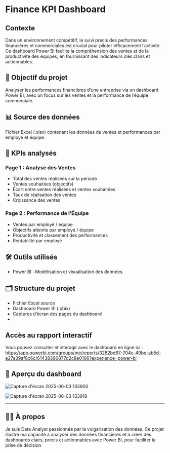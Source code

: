 # Finance KPI Dashboard

## Contexte  
Dans un environnement compétitif, le suivi précis des performances financières et commerciales est crucial pour piloter efficacement l’activité. Ce dashboard Power BI facilite la compréhension des ventes et de la productivité des équipes, en fournissant des indicateurs clés clairs et actionnables.

## 🎯 Objectif du projet  
Analyser les performances financières d’une entreprise via un dashboard Power BI, avec un focus sur les ventes et la performance de l’équipe commerciale.

## 📊 Source des données  
Fichier Excel (.xlsx) contenant les données de ventes et performances par employé et équipe.

## 🔑 KPIs analysés  

### Page 1 : Analyse des Ventes  
- Total des ventes réalisées sur la période  
- Ventes souhaitées (objectifs)  
- Écart entre ventes réalisées et ventes souhaitées  
- Taux de réalisation des ventes  
- Croissance des ventes  

### Page 2 : Performance de l’Équipe  
- Ventes par employé / équipe  
- Objectifs atteints par employé / équipe  
- Productivité et classement des performances  
- Rentabilité par employé  

## 🛠️ Outils utilisés  
- Power BI : Modélisation et visualisation des données.

## 🗂️ Structure du projet  
- Fichier Excel source  
- Dashboard Power BI (.pbix)  
- Captures d’écran des pages du dashboard
- 
## Accès au rapport interactif  
Vous pouvez consulter et interagir avec le dashboard en ligne ici : https://app.powerbi.com/groups/me/reports/3282bd67-704c-49be-ab5d-e27a39af8c6c/61438390877d2c8e0106?experience=power-bi

## 📸 Aperçu du dashboard  
![Capture d'écran 2025-06-03 133900](https://github.com/user-attachments/assets/b56c5015-843e-4f4c-89aa-fc3c6a270b30)

![Capture d'écran 2025-06-03 133918](https://github.com/user-attachments/assets/0f472577-4945-4fc2-9737-38cbbe7afae6)

---

## 👩‍💻 À propos

Je suis Data Analyst passionnée par la vulgarisation des données. Ce projet illustre ma capacité à analyser des données financières et à créer des dashboards clairs, précis et actionnables avec Power BI, pour faciliter la prise de décision.


